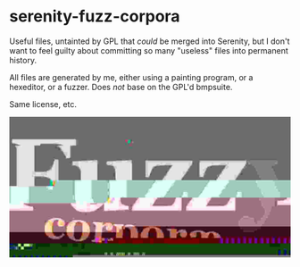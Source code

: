 # serenity-fuzz-corpora

Useful files, untainted by GPL that *could* be merged into Serenity,
but I don't want to feel guilty about committing so many "useless"
files into permanent history.

All files are generated by me, either using a painting program,
or a hexeditor, or a fuzzer. Does *not* base on the GPL'd bmpsuite.

Same license, etc.

![Image of the text "Fuzzy corpora", heavily corrupted](logo.jpg)
